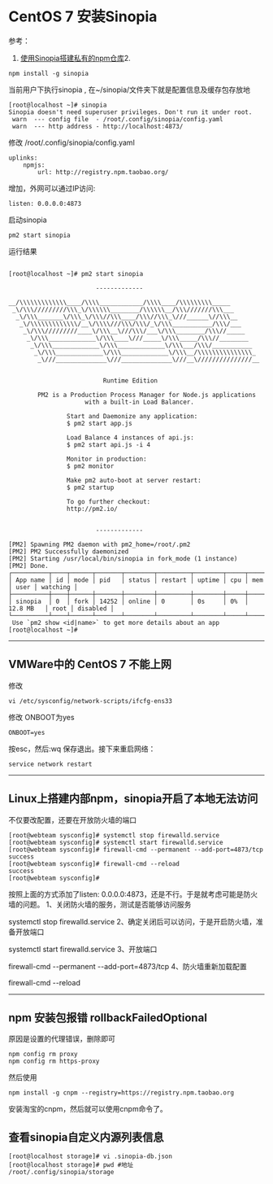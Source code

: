 # <span id= "20180727">CentOS 7 安装Sinopia</span> #


参考：
1. [使用Sinopia搭建私有的npm仓库](https://segmentfault.com/a/1190000005790827)2. 


```shell
npm install -g sinopia
```
当前用户下执行sinopia , 在~/sinopia/文件夹下就是配置信息及缓存包存放地

```shell
[root@localhost ~]# sinopia
Sinopia doesn't need superuser privileges. Don't run it under root.
 warn  --- config file  - /root/.config/sinopia/config.yaml
 warn  --- http address - http://localhost:4873/
```

修改 /root/.config/sinopia/config.yaml
 
```shell
uplinks:
	npmjs:
		url: http://registry.npm.taobao.org/
```
增加，外网可以通过IP访问:
 
```shell
listen: 0.0.0.0:4873
```

启动sinopia


```shell
pm2 start sinopia
```
运行结果
```shell

[root@localhost ~]# pm2 start sinopia

                        -------------

__/\\\\\\\\\\\\\____/\\\\____________/\\\\____/\\\\\\\\\_____
 _\/\\\/////////\\\_\/\\\\\\________/\\\\\\__/\\\///////\\\___
  _\/\\\_______\/\\\_\/\\\//\\\____/\\\//\\\_\///______\//\\\__
   _\/\\\\\\\\\\\\\/__\/\\\\///\\\/\\\/_\/\\\___________/\\\/___
    _\/\\\/////////____\/\\\__\///\\\/___\/\\\________/\\\//_____
     _\/\\\_____________\/\\\____\///_____\/\\\_____/\\\//________
      _\/\\\_____________\/\\\_____________\/\\\___/\\\/___________
       _\/\\\_____________\/\\\_____________\/\\\__/\\\\\\\\\\\\\\\_
        _\///______________\///______________\///__\///////////////__


                          Runtime Edition

        PM2 is a Production Process Manager for Node.js applications
                     with a built-in Load Balancer.

                Start and Daemonize any application:
                $ pm2 start app.js

                Load Balance 4 instances of api.js:
                $ pm2 start api.js -i 4

                Monitor in production:
                $ pm2 monitor

                Make pm2 auto-boot at server restart:
                $ pm2 startup

                To go further checkout:
                http://pm2.io/


                        -------------

[PM2] Spawning PM2 daemon with pm2_home=/root/.pm2
[PM2] PM2 Successfully daemonized
[PM2] Starting /usr/local/bin/sinopia in fork_mode (1 instance)
[PM2] Done.
┌──────────┬────┬──────┬───────┬────────┬─────────┬────────┬─────┬───────────┬──────┬──────────┐
│ App name │ id │ mode │ pid   │ status │ restart │ uptime │ cpu │ mem       │ user │ watching │
├──────────┼────┼──────┼───────┼────────┼─────────┼────────┼─────┼───────────┼──────┼──────────┤
│ sinopia  │ 0  │ fork │ 14252 │ online │ 0       │ 0s     │ 0%  │ 12.8 MB   │ root │ disabled │
└──────────┴────┴──────┴───────┴────────┴─────────┴────────┴─────┴───────────┴──────┴──────────┘
 Use `pm2 show <id|name>` to get more details about an app
[root@localhost ~]# 

```

----------
## VMWare中的 CentOS 7 不能上网 ##

修改


```shell
vi /etc/sysconfig/network-scripts/ifcfg-ens33
```

修改 ONBOOT为yes

```shell
ONBOOT=yes
```
按esc，然后:wq 保存退出。接下来重启网络：

```shell
service network restart
```
----------

## Linux上搭建内部npm，sinopia开启了本地无法访问 ##

不仅要改配置，还要在开放防火墙的端口
```shell
[root@webteam sysconfig]# systemctl stop firewalld.service 
[root@webteam sysconfig]# systemctl start firewalld.service 
[root@webteam sysconfig]# firewall-cmd --permanent --add-port=4873/tcp  
success
[root@webteam sysconfig]# firewall-cmd --reload
success
[root@webteam sysconfig]# 
```

按照上面的方式添加了listen: 0.0.0.0:4873，还是不行。于是就考虑可能是防火墙的问题。
1、关闭防火墙的服务，测试是否能够访问服务

systemctl stop firewalld.service
2、确定关闭后可以访问，于是开启防火墙，准备开放端口

systemctl start firewalld.service
3、开放端口

firewall-cmd --permanent --add-port=4873/tcp
4、防火墙重新加载配置

firewall-cmd --reload


----------

## npm 安装包报错 rollbackFailedOptional ##

原因是设置的代理错误，删除即可

```shell
npm config rm proxy
npm config rm https-proxy

```

然后使用  
```shell
npm install -g cnpm --registry=https://registry.npm.taobao.org
```
安装淘宝的cnpm，然后就可以使用cnpm命令了。

## 查看sinopia自定义内源列表信息 ##
```shell
[root@localhost storage]# vi .sinopia-db.json
[root@localhost storage]# pwd #地址
/root/.config/sinopia/storage
```

















